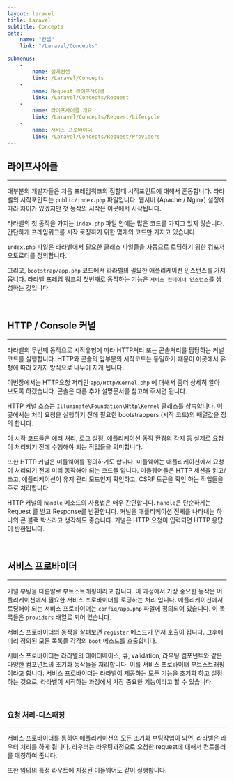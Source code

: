 ```yaml
---
layout: laravel
title: Laravel
subtitle: Concepts
cate:
    name: "컨셉"
    link: "/Laravel/Concepts"

submenus:
    -
        name: 설계컨셉
        link: /Laravel/Concepts
    -
        name: Request 라이프사이클
        link: /Laravel/Concepts/Request
    -
        name: 라이프사이클 개요
        link: /Laravel/Concepts/Request/Lifecycle
    -
        name: 서비스 프로바이더
        link: /Laravel/Concepts/Request/Providers
---
```


## 라이프사이클
---

대부분의 개발자들은 처음 프레임워크의 접할때 시작포인트에 대해서 혼동합니다. 라라벨의 시작포인트는 `public/index.php` 파일입니다. 웹서버 (Apache / Nginx) 설정에 따라 차이가 있겠지만 첫 동작의 시작은 이곳에서 시작됩니다.

라라벨의 첫 동작을 가지는 `index.php` 파일 안에는 많은 코드를 가지고 있지 않습니다. 간단하게 프레임워크를 시작 로징하기 위한 몇개의 코드만 가지고 있습니다.

`index.php` 파일은 라라벨에서 필요한 클래스 파일들을 자동으로 로딩하기 위한  컴포저 오토로더를 정의합니다.

그리고, `bootstrap/app.php` 코드에서 라라벨의 필요한 애플리케이션 인스턴스를 가져옵니다. 라라벨 프레임 워크의 첫번째로 동작하는 기능은 `서비스 컨테이너 인스턴스`를 생성하는 것입니다.

<br>

## HTTP / Console 커널
---

라라벨의 두번째 동작으로 시작유형에 따라 HTTP처리 또는 콘솔처리를 담당하는 커널코드를 실행합니다. HTTP와 콘솔의 앞부분의 시작코드는 동일하기 때문이 이곳에서 유형에 따라 2가지 방식으로 나누어 지게 됩니다.

이번장에서는 HTTP요청 저리인 `app/Http/Kernel.php` 에 대해서 좀더 상세히 알아 보도록 하겠습니다. 콘솔은 다른 추가 설명문서를 참고해 주시면 됩니다.

HTTP 커널 소스는 `Illuminate\Foundation\Http\Kernel` 클래스를 상속합니다. 이곳에서는 처리 요청을 실행하기 전에 필요한 bootstrappers (시작 코드)의 배열값을 정의 합니다.

이 시작 코드들은 에러 처리, 로그 설정, 애플리케이션 동작 환경의 감지 등 실제로 요청이 처리되기 전에 수행해야 되는 작업들을 의미합니다.

또한 HTTP 커널은 미들웨어를 정의하기도 합니다. 미들웨어는 애플리케이션에서 요청이 처리되기 전에 미리 동작해야 되는 코드들 입니다. 미들웨어들은 HTTP 세션을 읽고/쓰고, 애플리케이션이 유지 관리 모드인지 확인하고, CSRF 토큰을 확인 하는 작업들을 주로 처리합니다.

HTTP 커널의 `handle` 메소드의 사용법은 매우 간단합니다. 
`handle`은 단순하게는 Request 를 받고 Response를 반환합니다. 커널을 애플리케이션 전체를 나타내는 하나의 큰 블랙 박스라고 생각해도 좋습니다.
커널은 HTTP 요청이 입력되면 HTTP 응답이 반환됩니다.

<br>

## 서비스 프로바이더
---

커널 부팅을 다른말로 부트스트래핑이라고 합니다. 이 과정에서 가장 중요한 동작은 어플리케이션에서 필요한 서비스 프로바이더를 로딩하는 처리 입니다. 애플리케이션에서 로딩해야 되는 서비스 프로바이더는 `config/app.php` 파일에 정의되어 있습니다. 이 목록들은 `providers` 배열로 되어 있습니다.

서비스 프로바이더의 동작을 살펴보면 `register` 메소드가 먼저 호출이 됩니다. 그후에 미리 정의된 모든 목록들 각각의 `boot` 메소드를 호출합니다.

서비스 프로바이더는 라라벨의 데이터베이스, 큐, validation, 라우팅 컴포넌트와 같은 다양한 컴포넌트의 초기화 동작들을 처리합니다. 이를 서비스 프로바이터 부트스트래핑이라고 합니다.
서비스 프로바이더는 라라벨이 제공하는 모든 기능을 초기화 하고 설정하는 것으로, 라라벨이 시작하는 과정에서 가장 중요한 기능이라고 할 수 있습니다.

<br>

### 요청 처리-디스패칭
---

서비스 프로바이더를 통하여 애플리케이션의 모든 초기화 부팅작업이 되면, 라라벨은 라우터 처리를 하게 됩니다. 라우터는 라우팅과정으로 요청한 request에 대해서 컨트롤러를 매칭하여 줍니다.

또한 임의의 특정 라우트에 지정된 미들웨어도 같이 실행합니다.

<br>
